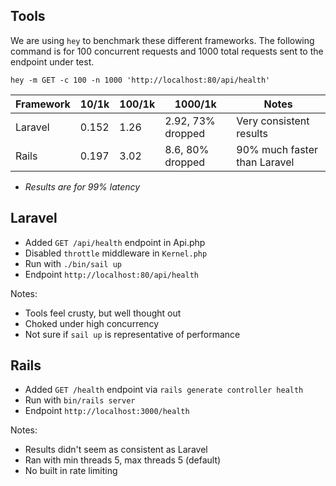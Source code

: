 ## Tools

We are using `hey` to benchmark these different frameworks.
The following command is for 100 concurrent requests and
1000 total requests sent to the endpoint under test.

```
hey -m GET -c 100 -n 1000 'http://localhost:80/api/health'
```

| Framework | 10/1k | 100/1k | 1000/1k           | Notes                        |
| --------- | ----- | ------ | ----------------- | ---------------------------- |
| Laravel   | 0.152 | 1.26   | 2.92, 73% dropped | Very consistent results      |
| Rails     | 0.197 | 3.02   | 8.6, 80% dropped  | 90% much faster than Laravel |

- _Results are for 99% latency_

## Laravel

- Added `GET /api/health` endpoint in Api.php
- Disabled `throttle` middleware in `Kernel.php`
- Run with `./bin/sail up`
- Endpoint `http://localhost:80/api/health`

Notes:

- Tools feel crusty, but well thought out
- Choked under high concurrency
- Not sure if `sail up` is representative of performance

## Rails

- Added `GET /health` endpoint via `rails generate controller health`
- Run with `bin/rails server`
- Endpoint `http://localhost:3000/health`

Notes:

- Results didn't seem as consistent as Laravel
- Ran with min threads 5, max threads 5 (default)
- No built in rate limiting
